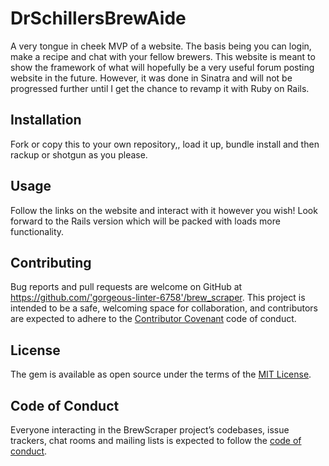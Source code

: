 
# DrSchillersBrewAide

A very tongue in cheek MVP of a website. The basis being you can login, make a recipe and chat with your fellow brewers. This website is meant to show the framework of what will hopefully be a very useful forum posting website in the future. However, it was done in Sinatra and will not be progressed further until I get the chance to revamp it with Ruby on Rails.

## Installation

Fork or copy this to your own repository,, load it up, bundle install and then rackup or shotgun as you please.

## Usage

Follow the links on the website and interact with it however you wish! Look forward to the Rails version which will be packed with loads more functionality.

## Contributing

Bug reports and pull requests are welcome on GitHub at https://github.com/'gorgeous-linter-6758'/brew_scraper. This project is intended to be a safe, welcoming space for collaboration, and contributors are expected to adhere to the [Contributor Covenant](http://contributor-covenant.org) code of conduct.

## License

The gem is available as open source under the terms of the [MIT License](https://opensource.org/licenses/MIT).

## Code of Conduct

Everyone interacting in the BrewScraper project’s codebases, issue trackers, chat rooms and mailing lists is expected to follow the [code of conduct](https://github.com/'gorgeous-linter-6758'/brew_scraper/blob/master/CODE_OF_CONDUCT.md).